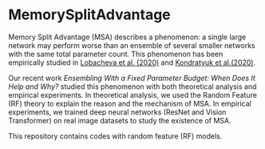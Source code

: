 # MemorySplitAdvantage

Memory Split Advantage (MSA) describes a phenomenon: a single large network may perform worse than an ensemble of several smaller networks with the same total parameter count. This phenomenon has been empirically studied in [Lobacheva et al. (2020)](https://arxiv.org/pdf/2007.08483.pdf) and [Kondratyuk et al.(2020)](https://arxiv.org/pdf/2005.00570.pdf).

Our recent work *Ensembling With a Fixed Parameter Budget: When Does It Help and Why?* studied this phenomenon with both theoretical analysis and empirical experiments. In theoretical analysis, we used the Random Feature (RF) theory to explain the reason and the mechanism of MSA. In empirical experiments, we trained deep neural networks (ResNet and Vision Transformer) on real image datasets to study the existence of MSA.

This repository contains codes with random feature (RF) models.




